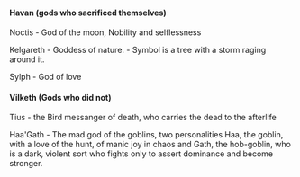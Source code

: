 #### Havan (gods who sacrificed themselves)

Noctis - God of the moon, Nobility and selflessness

Kelgareth - Goddess of nature.  - Symbol is a tree with a storm raging around it.

Sylph - God of love






#### Vilketh (Gods who did not)

Tius - the Bird messanger of death, who carries the dead to the afterlife

Haa'Gath - The mad god of the goblins, two personalities Haa, the goblin, with a love of the hunt, of manic joy in chaos and Gath, the hob-goblin, who is a dark, violent sort who fights only to assert dominance and become stronger. 